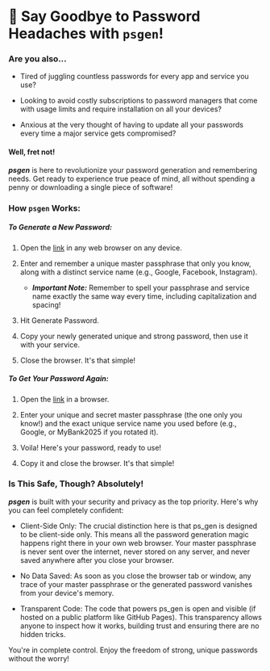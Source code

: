 # 👋 Say Goodbye to Password Headaches with `psgen`!

### Are you also...

- Tired of juggling countless passwords for every app and service you use?
    
- Looking to avoid costly subscriptions to password managers that come with usage limits and require installation on all your devices?
    
- Anxious at the very thought of having to update all your passwords every time a major service gets compromised?
    

#### Well, fret not!

**_psgen_** is here to revolutionize your password generation and remembering needs. Get ready to experience true peace of mind, all without spending a penny or downloading a single piece of software!

### How `psgen` Works:

##### To Generate a New Password:

1. Open the [link](https://shubh18s.github.io/psgen/client_ps_gen.html) in any web browser on any device.
    
2. Enter and remember a unique master passphrase that only you know, along with a distinct service name (e.g., Google, Facebook, Instagram).
    

    - **_Important Note:_** Remember to spell your passphrase and service name exactly the same way every time, including     capitalization and spacing!
    

3. Hit Generate Password.
    
4. Copy your newly generated unique and strong password, then use it with your service.
    
5. Close the browser. It's that simple!
    

##### To Get Your Password Again:

1. Open the [link](https://shubh18s.github.io/psgen/client_ps_gen.html) in a browser.
    
2. Enter your unique and secret master passphrase (the one only you know!) and the exact unique service name you used before (e.g., Google, or MyBank2025 if you rotated it).
    
3. Voila! Here's your password, ready to use!
    
4. Copy it and close the browser. It's that simple!
    

### Is This Safe, Though? Absolutely!

**_psgen_** is built with your security and privacy as the top priority. Here's why you can feel completely confident:

- Client-Side Only: The crucial distinction here is that ps_gen is designed to be client-side only. This means all the password generation magic happens right there in your own web browser. Your master passphrase is never sent over the internet, never stored on any server, and never saved anywhere after you close your browser.
    
- No Data Saved: As soon as you close the browser tab or window, any trace of your master passphrase or the generated password vanishes from your device's memory.
    
- Transparent Code: The code that powers ps_gen is open and visible (if hosted on a public platform like GitHub Pages). This transparency allows anyone to inspect how it works, building trust and ensuring there are no hidden tricks.
    

You're in complete control. Enjoy the freedom of strong, unique passwords without the worry!
